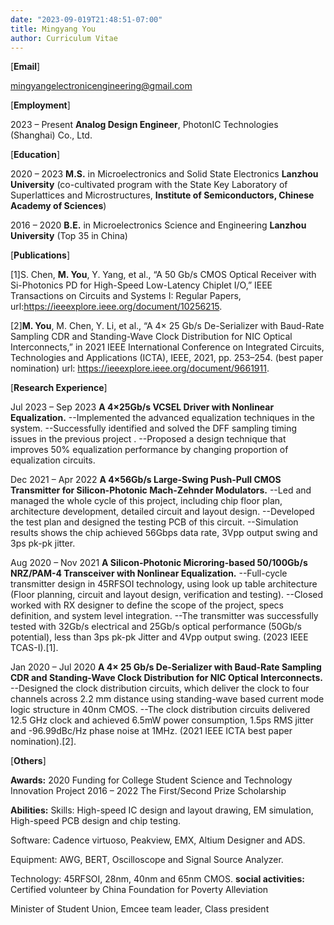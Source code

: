 ```yaml
---
date: "2023-09-019T21:48:51-07:00"
title: Mingyang You
author: Curriculum Vitae
---
```


[**Email**] 

mingyangelectronicengineering@gmail.com

[**Employment**]

2023 – Present **Analog Design Engineer**, PhotonIC Technologies (Shanghai) Co., Ltd.

[**Education**]

2020 – 2023 **M.S.** in Microelectronics and Solid State Electronics
**Lanzhou University** (co-cultivated program with the State Key Laboratory of Superlattices and Microstructures, **Institute of Semiconductors, Chinese Academy of Sciences**)

2016 – 2020 **B.E.** in Microelectronics Science and Engineering
**Lanzhou University** (Top 35 in China)

[**Publications**]

[1]S. Chen, **M. You**, Y. Yang, et al., “A 50 Gb/s CMOS Optical Receiver with Si-Photonics PD for High-Speed Low-Latency Chiplet I/O,” IEEE Transactions on Circuits and Systems I: Regular Papers, url:https://ieeexplore.ieee.org/document/10256215.

[2]**M. You**, M. Chen, Y. Li, et al., “A 4× 25 Gb/s De-Serializer with Baud-Rate Sampling CDR and Standing-Wave Clock
Distribution for NIC Optical Interconnects,” in 2021 IEEE International Conference on Integrated Circuits, Technologies
and Applications (ICTA), IEEE, 2021, pp. 253–254. (best paper nomination) 
url: https://ieeexplore.ieee.org/document/9661911.

[**Research Experience**]

Jul 2023 – Sep 2023 **A 4×25Gb/s VCSEL Driver with Nonlinear Equalization.** 
--Implemented the advanced equalization techniques in the system.
--Successfully identified and solved the DFF sampling timing issues in the previous project .
--Proposed a design technique that improves 50% equalization performance by changing proportion of  equalization circuits. 

Dec 2021 – Apr 2022 **A 4×56Gb/s Large-Swing Push-Pull CMOS Transmitter for Silicon-Photonic Mach-Zehnder Modulators.** 
--Led and managed the whole cycle of this project, including chip floor plan, architecture development, detailed circuit and layout design.
--Developed the test plan and designed the testing PCB of this circuit.
--Simulation results shows the chip achieved 56Gbps data rate, 3Vpp output swing and  3ps pk-pk jitter.

Aug 2020 – Nov 2021 **A Silicon-Photonic Microring-based 50/100Gb/s NRZ/PAM-4 Transceiver with Nonlinear Equalization.** 
--Full-cycle transmitter design in 45RFSOI technology, using look up table architecture (Floor planning, circuit and layout design, verification and testing).
--Closed worked with RX designer to define the scope of the project, specs definition, and system level integration.
--The transmitter was successfully tested with 32Gb/s electrical and 25Gb/s optical performance (50Gb/s potential), less than 3ps pk-pk Jitter and 4Vpp output swing. (2023 IEEE TCAS-I).[1].

Jan 2020 – Jul 2020 **A 4× 25 Gb/s De-Serializer with Baud-Rate Sampling CDR and Standing-Wave Clock Distribution for NIC Optical Interconnects.**
--Designed the clock distribution circuits, which deliver the clock to four channels across 2.2 mm distance using standing-wave based current mode logic structure in 40nm CMOS. 
--The clock distribution circuits delivered 12.5 GHz clock and achieved 6.5mW power consumption, 1.5ps RMS jitter and -96.99dBc/Hz phase noise at 1MHz.  (2021 IEEE ICTA best paper nomination).[2].

[**Others**]

**Awards:** 2020 Funding for College Student Science and Technology Innovation Project
2016 – 2022 The First/Second Prize Scholarship

**Abilities:** 
Skills: High-speed IC design and layout drawing, EM simulation, High-speed PCB design and chip testing.

Software: Cadence virtuoso, Peakview, EMX, Altium Designer and ADS. 

Equipment: AWG, BERT, Oscilloscope and Signal Source Analyzer. 

Technology: 45RFSOI, 28nm, 40nm and 65nm CMOS.
**social activities:** Certified volunteer by China Foundation for Poverty Alleviation

Minister of Student Union, Emcee team leader, Class president